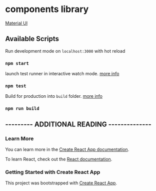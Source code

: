 # components library
[Material UI](https://mui.com/material-ui/getting-started/overview/)


## Available Scripts
Run development mode on `localhost:3000` with hot reload
### `npm start`

launch test runner in interactive watch mode. [more info](https://facebook.github.io/create-react-app/docs/running-tests)
### `npm test`
Build for production into `build` folder. [more info](https://facebook.github.io/create-react-app/docs/deployment)
### `npm run build`


## --------- ADDITIONAL READING --------------
### Learn More

You can learn more in the [Create React App documentation](https://facebook.github.io/create-react-app/docs/getting-started).

To learn React, check out the [React documentation](https://reactjs.org/).

### Getting Started with Create React App

This project was bootstrapped with [Create React App](https://github.com/facebook/create-react-app).
